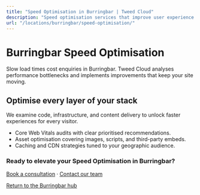 ```yaml
---
title: "Speed Optimisation in Burringbar | Tweed Cloud"
description: "Speed optimisation services that improve user experience for Burringbar visitors."
url: "/locations/burringbar/speed-optimisation/"
---
```


# Burringbar Speed Optimisation

Slow load times cost enquiries in Burringbar. Tweed Cloud analyses performance bottlenecks and implements improvements that keep your site moving.

## Optimise every layer of your stack

We examine code, infrastructure, and content delivery to unlock faster experiences for every visitor.

- Core Web Vitals audits with clear prioritised recommendations.
- Asset optimisation covering images, scripts, and third-party embeds.
- Caching and CDN strategies tuned to your geographic audience.

### Ready to elevate your Speed Optimisation in Burringbar?

[Book a consultation](/consultation/) · [Contact our team](/contact/)

[Return to the Burringbar hub](/locations/burringbar/)
